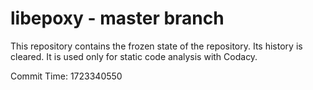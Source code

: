 # libepoxy - master branch

This repository contains the frozen state of the repository.
Its history is cleared. It is used only for static code
analysis with Codacy.

Commit Time: 1723340550